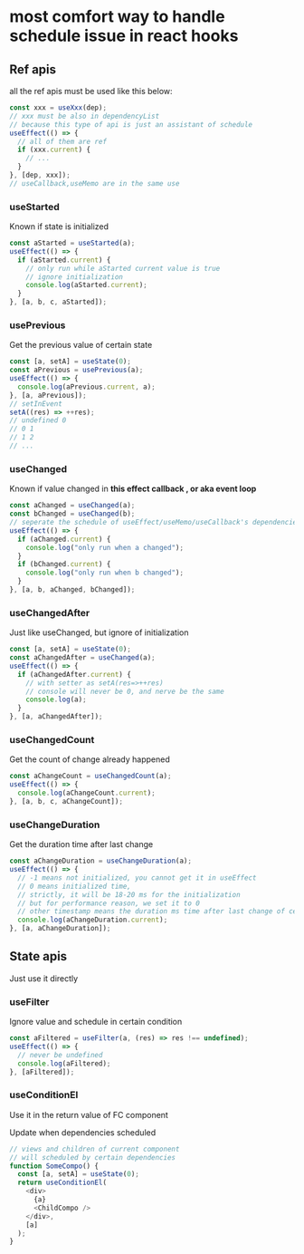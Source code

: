 # most comfort way to handle schedule issue in react hooks

## Ref apis

all the ref apis must be used like this below:

```typescript
const xxx = useXxx(dep);
// xxx must be also in dependencyList
// because this type of api is just an assistant of schedule
useEffect(() => {
  // all of them are ref
  if (xxx.current) {
    // ...
  }
}, [dep, xxx]);
// useCallback,useMemo are in the same use
```

### useStarted

Known if state is initialized

```typescript
const aStarted = useStarted(a);
useEffect(() => {
  if (aStarted.current) {
    // only run while aStarted current value is true
    // ignore initialization
    console.log(aStarted.current);
  }
}, [a, b, c, aStarted]);
```

### usePrevious

Get the previous value of certain state

```typescript
const [a, setA] = useState(0);
const aPrevious = usePrevious(a);
useEffect(() => {
  console.log(aPrevious.current, a);
}, [a, aPrevious]);
// setInEvent
setA((res) => ++res);
// undefined 0
// 0 1
// 1 2
// ...
```

### useChanged

Known if value changed in **this effect callback , or aka event loop**

```typescript
const aChanged = useChanged(a);
const bChanged = useChanged(b);
// seperate the schedule of useEffect/useMemo/useCallback's dependencies
useEffect(() => {
  if (aChanged.current) {
    console.log("only run when a changed");
  }
  if (bChanged.current) {
    console.log("only run when b changed");
  }
}, [a, b, aChanged, bChanged]);
```

### useChangedAfter

Just like useChanged, but ignore of initialization

```typescript
const [a, setA] = useState(0);
const aChangedAfter = useChanged(a);
useEffect(() => {
  if (aChangedAfter.current) {
    // with setter as setA(res=>++res)
    // console will never be 0, and nerve be the same
    console.log(a);
  }
}, [a, aChangedAfter]);
```

### useChangedCount

Get the count of change already happened

```typescript
const aChangeCount = useChangedCount(a);
useEffect(() => {
  console.log(aChangeCount.current);
}, [a, b, c, aChangeCount]);
```

### useChangeDuration

Get the duration time after last change

```typescript
const aChangeDuration = useChangeDuration(a);
useEffect(() => {
  // -1 means not initialized, you cannot get it in useEffect
  // 0 means initialized time,
  // strictly, it will be 18-20 ms for the initialization
  // but for performance reason, we set it to 0
  // other timestamp means the duration ms time after last change of certain state
  console.log(aChangeDuration.current);
}, [a, aChangeDuration]);
```

## State apis

Just use it directly

### useFilter

Ignore value and schedule in certain condition

```typescript
const aFiltered = useFilter(a, (res) => res !== undefined);
useEffect(() => {
  // never be undefined
  console.log(aFiltered);
}, [aFiltered]);
```

### useConditionEl

Use it in the return value of FC component

Update when dependencies scheduled

```typescript
// views and children of current component
// will scheduled by certain dependencies
function SomeCompo() {
  const [a, setA] = useState(0);
  return useConditionEl(
    <div>
      {a}
      <ChildCompo />
    </div>,
    [a]
  );
}
```
